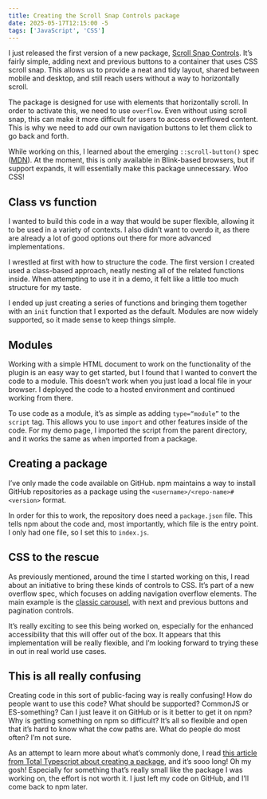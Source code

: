 ```yaml
---
title: Creating the Scroll Snap Controls package
date: 2025-05-17T12:15:00 -5
tags: ['JavaScript', 'CSS']
---
```

I just released the first version of a new package, [Scroll Snap Controls](https://github.com/samhermes/scroll-snap-controls). It’s fairly simple, adding next and previous buttons to a container that uses CSS scroll snap. This allows us to provide a neat and tidy layout, shared between mobile and desktop, and still reach users without a way to horizontally scroll.

The package is designed for use with elements that horizontally scroll. In order to activate this, we need to use `overflow`. Even without using scroll snap, this can make it more difficult for users to access overflowed content. This is why we need to add our own navigation buttons to let them click to go back and forth.

While working on this, I learned about the emerging `::scroll-button()` spec ([MDN](https://developer.mozilla.org/en-US/docs/Web/CSS/::scroll-button)). At the moment, this is only available in Blink-based browsers, but if support expands, it will essentially make this package unnecessary. Woo CSS!

## Class vs function
I wanted to build this code in a way that would be super flexible, allowing it to be used in a variety of contexts. I also didn’t want to overdo it, as there are already a lot of good options out there for more advanced implementations.

I wrestled at first with how to structure the code. The first version I created used a class-based approach, neatly nesting all of the related functions inside. When attempting to use it in a demo, it felt like a little too much structure for my taste.

I ended up just creating a series of functions and bringing them together with an `init` function that I exported as the default. Modules are now widely supported, so it made sense to keep things simple.

## Modules
Working with a simple HTML document to work on the functionality of the plugin is an easy way to get started, but I found that I wanted to convert the code to a module. This doesn’t work when you just load a local file in your browser. I deployed the code to a hosted environment and continued working from there.

To use code as a module, it’s as simple as adding `type=“module”` to the `script` tag. This allows you to use `import` and other features inside of the code. For my demo page, I imported the script from the parent directory, and it works the same as when imported from a package.

## Creating a package
I’ve only made the code available on GitHub. npm maintains a way to install GitHub repositories as a package using the `<username>/<repo-name>#<version>` format.

In order for this to work, the repository does need a `package.json` file. This tells npm about the code and, most importantly, which file is the entry point. I only had one file, so I set this to `index.js`.

## CSS to the rescue
As previously mentioned, around the time I started working on this, I read about an initiative to bring these kinds of controls to CSS. It’s part of a new overflow spec, which focuses on adding navigation overflow elements. The main example is the [classic carousel](https://developer.chrome.com/blog/carousels-with-css), with next and previous buttons and pagination controls.

It’s really exciting to see this being worked on, especially for the enhanced accessibility that this will offer out of the box. It appears that this implementation will be really flexible, and I’m looking forward to trying these in out in real world use cases.

## This is all really confusing
Creating code in this sort of public-facing way is really confusing! How do people want to use this code? What should be supported? CommonJS or ES-something? Can I just leave it on GitHub or is it better to get it on npm? Why is getting something on npm so difficult? It’s all so flexible and open that it’s hard to know what the cow paths are. What do people do most often? I’m not sure.

As an attempt to learn more about what’s commonly done, I read [this article from Total Typescript about creating a package](https://www.totaltypescript.com/how-to-create-an-npm-package), and it’s sooo long! Oh my gosh! Especially for something that’s really small like the package I was working on, the effort is not worth it. I just left my code on GitHub, and I’ll come back to npm later.
